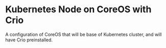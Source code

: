 # Kubernetes Node on CoreOS with Crio

A configuration of CoreOS that will be base of Kubernetes cluster, and will 
have Crio preinstalled.

